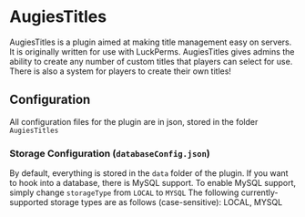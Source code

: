 # AugiesTitles

AugiesTitles is a plugin aimed at making title management easy on servers. It is originally written for use with LuckPerms. AugiesTitles gives admins the ability to create any number of custom titles that players can select for use. There is also a system for players to create their own titles!

## Configuration

All configuration files for the plugin are in json, stored in the folder `AugiesTitles`

### Storage Configuration (`databaseConfig.json`)

By default, everything is stored in the `data` folder of the plugin. If you want to hook into a database, there is MySQL support.
To enable MySQL support, simply change `storageType` from `LOCAL` to `MYSQL`
The following currently-supported storage types are as follows (case-sensitive): LOCAL, MYSQL